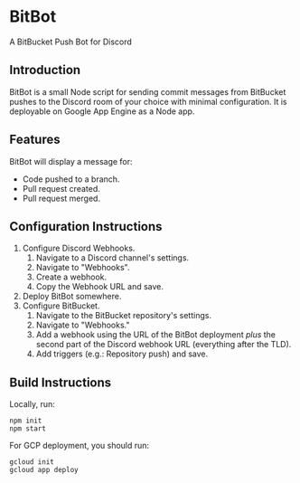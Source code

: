 # BitBot

A BitBucket Push Bot for Discord

## Introduction

BitBot is a small Node script for sending commit messages from BitBucket pushes to the Discord room of your choice with minimal configuration. It is deployable on Google App Engine as a Node app.

## Features

BitBot will display a message for:

- Code pushed to a branch.
- Pull request created.
- Pull request merged.

## Configuration Instructions

1. Configure Discord Webhooks.
    1. Navigate to a Discord channel's settings.
    2. Navigate to "Webhooks".
    3. Create a webhook.
    4. Copy the Webhook URL and save.
2. Deploy BitBot somewhere.
3. Configure BitBucket.
    1. Navigate to the BitBucket repository's settings.
    2. Navigate to "Webhooks."
    3. Add a webhook using the URL of the BitBot deployment _plus_ the second part of the Discord webhook URL (everything after the TLD).
    4. Add triggers (e.g.: Repository push) and save.

## Build Instructions

Locally, run:

```shell
npm init
npm start
```

For GCP deployment, you should run:

```shell
gcloud init
gcloud app deploy
```
